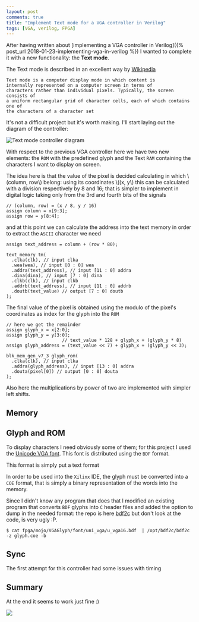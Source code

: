 ```yaml
---
layout: post
comments: true
title: "Implement Text mode for a VGA controller in Verilog"
tags: [VGA, verilog, FPGA]
---
```


After having written about [implementing a VGA controller in Verilog]({% post_url 2018-01-23-implementing-vga-in-verilog %}) I wanted
to complete it with a new functionality: the **Text mode**.

The Text mode is described in an excellent way by [Wikipedia](https://en.wikipedia.org/wiki/Text_mode)

    Text mode is a computer display mode in which content is
    internally represented on a computer screen in terms of
    characters rather than individual pixels. Typically, the screen consists of
    a uniform rectangular grid of character cells, each of which contains one of
    the characters of a character set

It's not a difficult project but it's worth making. I'll start laying out the diagram
of the controller:

![Text mode controller diagram]()

With respect to the previous VGA controller here we have two new elements: the ``ROM`` with
the predefined glyph and the Text ``RAM`` containing the characters I want to display on
screen.

The idea here is that the value of the pixel is decided calculating in which
\\(column, row\\) belong: using its coordinates \\((x, y\\) this can be calculated
with a division respectively by 8 and 16; that is simpler to implement in digital logic taking only
from the 3rd and fourth bits of the signals

```
// (column, row) = (x / 8, y / 16)
assign column = x[9:3];
assign row = y[8:4];
```

and at this point we can calculate the address into the text memory in order to
extract the ``ASCII`` character we need

```
assign text_address = column + (row * 80);

text_memory tm(
  .clka(clk), // input clka
  .wea(wea), // input [0 : 0] wea
  .addra(text_address), // input [11 : 0] addra
  .dina(dina), // input [7 : 0] dina
  .clkb(clk), // input clkb
  .addrb(text_address), // input [11 : 0] addrb
  .doutb(text_value) // output [7 : 0] doutb
);
```

The final value of the pixel is obtained using the modulo of the pixel's coordinates
as index for the glyph into the ``ROM``

```
// here we get the remainder
assign glyph_x = x[2:0];
assign glyph_y = y[3:0];
                     // text_value * 128 + glyph_x + (glyph_y * 8)
assign glyph_address = (text_value << 7) + glyph_x + (glyph_y << 3);

blk_mem_gen_v7_3 glyph_rom(
  .clka(clk), // input clka
  .addra(glyph_address), // input [13 : 0] addra
  .douta(pixel[0]) // output [0 : 0] douta
);
```

Also here the multiplications by power of two are implemented with simpler left shifts.

## Memory


## Glyph and ROM

To display characters I need obviously some of them; for this project I used the
[Unicode VGA font](http://www.inp.nsk.su./~bolkhov/files/fonts/univga/). This font
is distributed using the ``BDF`` format.

This format is simply put a text format 

In order to be used into the ``Xilinx`` IDE, the glyph must be converted into a ``COE``
format, that is simply a binary representation of the words into the memory.

Since I didn't know any program that does that I modified an existing program that
converts ``BDF`` glyphs into ``C`` header files and added the option to dump in the
needed format: the repo is here [bdf2c](https://github.com/gipi/bdf2c) but don't look
at the code, is very ugly :P.


```
$ cat fpga/mojo/VGAGlyph/font/uni_vga/u_vga16.bdf  | /opt/bdf2c/bdf2c -z glyph.coe -b
```

## Sync

The first attempt for this controller had some issues with timing

## Summary

At the end it seems to work just fine :)

![](https://github.com/gipi/electronics-notes/raw/master/fpga/mojo/VGAGlyph/monitor-glyph.png)

